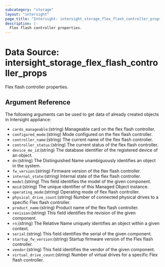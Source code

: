 ```yaml
---
subcategory: "storage"
layout: "intersight"
page_title: "Intersight: intersight_storage_flex_flash_controller_props"
description: |-
  Flex flash controller properties.
---
```


# Data Source: intersight_storage_flex_flash_controller_props
Flex flash controller properties.
## Argument Reference
The following arguments can be used to get data of already created objects in Intersight appliance:
* `cards_manageable`:(string) Manageable card on the flex flash controller. 
* `configured_mode`:(string) Mode configured on the flex flash controller. 
* `controller_name`:(string) The current name of the flex flash controller. 
* `controller_status`:(string) The current status of the flex flash controller. 
* `device_mo_id`:(string) The database identifier of the registered device of an object. 
* `dn`:(string) The Distinguished Name unambiguously identifies an object in the system. 
* `fw_version`:(string) Firmware version of the flex flash controller. 
* `internal_state`:(string) Internal state of the flex flash controller. 
* `model`:(string) This field identifies the model of the given component. 
* `moid`:(string) The unique identifier of this Managed Object instance. 
* `operating_mode`:(string) Operating mode of flex flash controller. 
* `physical_drive_count`:(string) Number of connected physical drives to a specific Flex flash controller. 
* `product_name`:(string) Product name of the flex flash controller. 
* `revision`:(string) This field identifies the revision of the given component. 
* `rn`:(string) The Relative Name uniquely identifies an object within a given context. 
* `serial`:(string) This field identifies the serial of the given component. 
* `startup_fw_version`:(string) Startup firmware version of the Flex flash controller. 
* `vendor`:(string) This field identifies the vendor of the given component. 
* `virtual_drive_count`:(string) Number of virtual drives for a specific Flex flash controller. 
